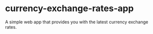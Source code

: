 # currency-exchange-rates-app
A simple web app that provides you with the latest currency exchange rates.
